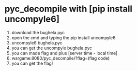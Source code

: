 # pyc_decompile with [pip install uncompyle6]

1. download the bughela.pyc
2. open the cmd and typing the pip install uncompyle6
3. uncompyle6 bughela.pyc
4. you can get the uncompyle bughela.pyc
5. you can made flag and plus [server time - local time]
6. wargame:8080/pyc_decompile/?flag=(flag code)
7. you can get the flag!

